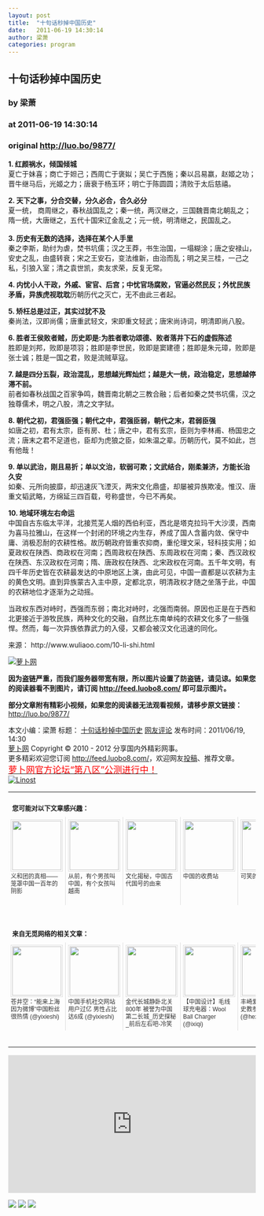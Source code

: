 ```yaml
---
layout: post
title:  "十句话秒掉中国历史"
date:   2011-06-19 14:30:14
author: 梁萧
categories: program
---
```


## 十句话秒掉中国历史
### by 梁萧
### at 2011-06-19 14:30:14
### original <http://luo.bo/9877/>

<p><strong>1. 红颜祸水，倾国倾城</strong><br> 夏亡于妹喜；商亡于妲己；西周亡于褒姒；吴亡于西施；秦以吕易嬴，赵姬之功；晋牛继马后，光姬之力；唐衰于杨玉环；明亡于陈圆圆；清败于太后慈禧。</p><p><strong>2. 天下之事，分合交替，分久必合，合久必分</strong><br> 夏一统， 商周继之，春秋战国乱之；秦一统，两汉继之，三国魏晋南北朝乱之；隋一统，大唐继之，五代十国宋辽金乱之；元一统，明清继之，民国乱之。<br> <span></span><br> <strong>3. 历史有无数的选择，选择在某个人手里</strong><br> 秦之李斯，助纣为虐，焚书坑儒；汉之王莽，书生治国，一塌糊涂；唐之安禄山，安史之乱，由盛转衰；宋之王安石，变法维新，由治而乱；明之吴三桂，一己之私，引狼入室；清之袁世凯，卖友求荣，反复无常。</p><p><strong>4. 内忧小人干政，外戚、宦官、后宫；中忧官场腐败，官逼必然民反；外忧民族矛盾，异族虎视耽耽</strong>历朝历代之灭亡，无不由此三者起。</p><p><strong>5. 矫枉总是过正，其实过犹不及</strong><br> 秦尚法，汉即尚儒；唐重武轻文，宋即重文轻武；唐宋尚诗词，明清即尚八股。</p><p><strong>6. 胜者王侯败者贼，历史即是:为胜者歌功颂德、败者落井下石的虚假陈述</strong><br> 胜即是刘邦，败即是项羽；胜即是李世民，败即是窦建德；胜即是朱元璋，败即是张士诚；胜是一国之君，败是流贼草寇。</p><p><strong>7. 越是四分五裂，政治混乱，思想越光辉灿烂；越是大一统，政治稳定，思想越停滞不前。</strong><br> 前者如春秋战国之百家争鸣，魏晋南北朝之三教合融；后者如秦之焚书坑儒，汉之独尊儒术，明之八股，清之文字狱。</p><p><strong>8. 朝代之初，君强臣强；朝代之中，君强臣弱，朝代之末，君弱臣强</strong><br> 如唐之初，君有太宗，臣有房、杜；唐之中，君有玄宗，臣则为李林甫、杨国忠之流；唐末之君不足道也，臣却为虎狼之臣，如朱温之辈。历朝历代，莫不如此，岂有他哉！</p><p><strong>9. 单以武治，刚且易折；单以文治，软弱可欺；文武结合，刚柔兼济，方能长治久安</strong><br> 如秦、元所向披靡，却迅速灰飞湮灭，两宋文化鼎盛，却屡被异族欺凌。惟汉、唐重文韬武略，方绵延三四百载，号称盛世，今已不再矣。</p><p><strong>10. 地域环境左右命运</strong><br> 中国自古东临太平洋，北接荒芜人烟的西伯利亚，西北是塔克拉玛干大沙漠，西南为喜马拉雅山，在这样一个封闭的环境之内生存，养成了国人含蓄内敛、保守中庸、消极忍耐的农耕性格。故历朝政府皆重农抑商，重伦理文采，轻科技实用；如夏政权在陕西、商政权在河南；西周政权在陕西、东周政权在河南；秦、西汉政权在陕西、东汉政权在河南；隋、唐政权在陕西、北宋政权在河南。五千年文明，有四千年历史皆在农耕最发达的中原地区上演，由此可见，中国一直都是以农耕为主的黄色文明。直到异族蒙古入主中原，定都北京，明清政权才随之坐落于此，中国的农耕地位才逐渐为之动摇。</p><p>当政权东西对峙时，西强而东弱；南北对峙时，北强而南弱。原因也正是在于西和北更接近于游牧民族，两种文化的交融，自然比东南单纯的农耕文化多了一些强悍。然而，每一次异族依靠武力的入侵，又都会被汉文化迅速的同化。</p><p>来源： http://www.wuliaoo.com/10-li-shi.html</p><p><a title="萝卜网" href="http://dulei.si/files/2011/06/18/480b5b735efc31135302fb5dda455608.jpg"><img src="http://dulei.si/files/2011/06/18/480b5b735efc31135302fb5dda455608.jpg" alt="萝卜网" title="萝卜网" border="0"></a></p><p><strong>因为盗链严重，而我们服务器带宽有限，所以图片设置了防盗链，请见谅。如果您的阅读器看不到图片，请订阅 <a href="http://feed.luobo8.com/">http://feed.luobo8.com/</a> 即可显示图片。</strong></p><p><strong>部分文章附有精彩小视频，如果您的阅读器无法观看视频，请移步原文链接：</strong> <a href="http://luo.bo/9877/" title="十句话秒掉中国历史">http://luo.bo/9877/</a></p> 本文小编：梁萧 标题： <a href="http://luo.bo/9877/" title="十句话秒掉中国历史">十句话秒掉中国历史</a> <a href="http://luo.bo/9877/#comments" title="to the comments">网友评论</a> 发布时间：2011/06/19, 14:30 <br> <a href="http://luo.bo/" title="萝卜网 - 人人都是艺术家">萝卜网</a> Copyright ©   2010 - 2012 分享国内外精彩网事。<br> 更多精彩欢迎您订阅 <a href="http://feed.luobo8.com/">http://feed.luobo8.com/</a>，欢迎网友<a href="http://luo.bo/delivery/">投稿</a>、推荐文章。<br> <a href="http://luo.bo/8888/"><font color="red" size="4">萝卜网官方论坛“第八区”公测进行中！</font></a><br> <a href="http://lino.st/" title="Linost"><img src="http://cdn2.dulei.si/files/85fea6cdf7af3b325f3404657e6fde6e.gif" alt="Linost" border="0"></a><br><table cellspacing="0" cellpadding="3" border="0" style="clear:both"><tr><td colspan="5"><b><font size="-1" style="display:block!important;padding:20px 0 5px!important">您可能对以下文章感兴趣：</font></b></td></tr><tr><td width="106" valign="top" style="padding:5px!important;margin:0!important"> <a title="义和团的真相——笼罩中国一百年的阴影" style="text-decoration:none!important" href="http://app.wumii.com/ext/redirect.htm?url=http%3A%2F%2Fluo.bo%2F8850%2F&amp;from=http%3A%2F%2Fluo.bo%2F9877%2F"> <img style="margin:0!important;padding:2px!important;border:1px solid #dddddd!important;width:100px!important;height:100px!important" src="http://static.wumii.com/site_images/2011/05/28/9950516.jpg" width="100px" height="100px"><br> <font size="-1" color="#333333" style="display:block!important;line-height:15px!important;width:106px!important;font:12px/15px arial!important;height:60px!important;margin:3px 0 0 0!important;padding:0!important;overflow:hidden!important">义和团的真相——笼罩中国一百年的阴影</font> </a></td><td width="106" valign="top" style="padding:5px!important;margin:0!important;border-left:1px solid #dddddd!important"> <a title="从前，有个男孩叫中国，有个女孩叫越南" style="text-decoration:none!important" href="http://app.wumii.com/ext/redirect.htm?url=http%3A%2F%2Fluo.bo%2F9853%2F&amp;from=http%3A%2F%2Fluo.bo%2F9877%2F"> <img style="margin:0!important;padding:2px!important;border:1px solid #dddddd!important;width:100px!important;height:100px!important" src="http://static.wumii.com/site_images/2011/06/19/13161016.jpg" width="100px" height="100px"><br> <font size="-1" color="#333333" style="display:block!important;line-height:15px!important;width:106px!important;font:12px/15px arial!important;height:60px!important;margin:3px 0 0 0!important;padding:0!important;overflow:hidden!important">从前，有个男孩叫中国，有个女孩叫越南</font> </a></td><td width="106" valign="top" style="padding:5px!important;margin:0!important;border-left:1px solid #dddddd!important"> <a title="文化揭秘，中国古代国号的由来" style="text-decoration:none!important" href="http://app.wumii.com/ext/redirect.htm?url=http%3A%2F%2Fluo.bo%2F3496%2F&amp;from=http%3A%2F%2Fluo.bo%2F9877%2F"> <img style="margin:0!important;padding:2px!important;border:1px solid #dddddd!important;width:100px!important;height:100px!important" src="http://static.wumii.com/site_images/2010/12/15/1258616.jpg" width="100px" height="100px"><br> <font size="-1" color="#333333" style="display:block!important;line-height:15px!important;width:106px!important;font:12px/15px arial!important;height:60px!important;margin:3px 0 0 0!important;padding:0!important;overflow:hidden!important">文化揭秘，中国古代国号的由来</font> </a></td><td width="106" valign="top" style="padding:5px!important;margin:0!important;border-left:1px solid #dddddd!important"> <a title="中国的收费站" style="text-decoration:none!important" href="http://app.wumii.com/ext/redirect.htm?url=http%3A%2F%2Fluo.bo%2F9845%2F&amp;from=http%3A%2F%2Fluo.bo%2F9877%2F"> <img style="margin:0!important;padding:2px!important;border:1px solid #dddddd!important;width:100px!important;height:100px!important" src="http://static.wumii.com/site_images/2011/06/18/13093341.jpg" width="100px" height="100px"><br> <font size="-1" color="#333333" style="display:block!important;line-height:15px!important;width:106px!important;font:12px/15px arial!important;height:60px!important;margin:3px 0 0 0!important;padding:0!important;overflow:hidden!important">中国的收费站</font> </a></td><td width="106" valign="top" style="padding:5px!important;margin:0!important;border-left:1px solid #dddddd!important"> <a title="可笑的中国人" style="text-decoration:none!important" href="http://app.wumii.com/ext/redirect.htm?url=http%3A%2F%2Fluo.bo%2F9677%2F&amp;from=http%3A%2F%2Fluo.bo%2F9877%2F"> <img style="margin:0!important;padding:2px!important;border:1px solid #dddddd!important;width:100px!important;height:100px!important" src="http://static.wumii.com/site_images/2011/06/14/12270116.jpg" width="100px" height="100px"><br> <font size="-1" color="#333333" style="display:block!important;line-height:15px!important;width:106px!important;font:12px/15px arial!important;height:60px!important;margin:3px 0 0 0!important;padding:0!important;overflow:hidden!important">可笑的中国人</font> </a></td></tr> <td><br><tr><td colspan="5"><b><font size="-1" style="display:block!important;padding:20px 0 5px!important">来自无觅网络的相关文章：</font></b></td></tr><tr><td width="106" valign="top" style="padding:5px!important;margin:0!important"> <a title="苍井空：“能来上海因为微博”中国粉丝很热情" style="text-decoration:none!important" href="http://app.wumii.com/ext/redirect.htm?url=http%3A%2F%2Fwww.yixieshi.com%2Fit%2F1085.html&amp;from=http%3A%2F%2Fluo.bo%2F9877%2F"> <img style="margin:0!important;padding:2px!important;border:1px solid #dddddd!important;width:100px!important;height:100px!important" src="http://static.wumii.com/site_images/2011/06/18/13013376.jpg" width="100px" height="100px"><br> <font size="-1" color="#333333" style="display:block!important;line-height:15px!important;width:106px!important;font:12px/15px arial!important;height:60px!important;margin:3px 0 0 0!important;padding:0!important;overflow:hidden!important">苍井空：“能来上海因为微博”中国粉丝很热情 (@yixieshi)</font> </a></td><td width="106" valign="top" style="padding:5px!important;margin:0!important;border-left:1px solid #dddddd!important"> <a title="中国手机社交网站用户过亿 男性占比达6成" style="text-decoration:none!important" href="http://app.wumii.com/ext/redirect.htm?url=http%3A%2F%2Fwww.yixieshi.com%2Fit%2F7766.html&amp;from=http%3A%2F%2Fluo.bo%2F9877%2F"> <img style="margin:0!important;padding:2px!important;border:1px solid #dddddd!important;width:100px!important;height:100px!important" src="http://static.wumii.com/site_images/2011/06/18/13076789.jpg" width="100px" height="100px"><br> <font size="-1" color="#333333" style="display:block!important;line-height:15px!important;width:106px!important;font:12px/15px arial!important;height:60px!important;margin:3px 0 0 0!important;padding:0!important;overflow:hidden!important">中国手机社交网站用户过亿 男性占比达6成 (@yixieshi)</font> </a></td><td width="106" valign="top" style="padding:5px!important;margin:0!important;border-left:1px solid #dddddd!important"> <a title="金代长城静卧北关800年 被誉为中国第二长城_历史探秘_前后左右吧-冷笑话 未解之谜 野史趣闻 灵异 雷人 糗事 网络热门 大杂烩" style="text-decoration:none!important" href="http://app.wumii.com/ext/redirect.htm?url=http%3A%2F%2Fwww.qhzy8.com%2Fa%2Fyidukongjian%2Flishixuanan%2F20101120%2F13165.html&amp;from=http%3A%2F%2Fluo.bo%2F9877%2F"> <img style="margin:0!important;padding:2px!important;border:1px solid #dddddd!important;width:100px!important;height:100px!important" src="http://i.6.cn/cvbnm/64/55/08/ec119ff2c0260490ad5cd87535d935e0.jpg" width="100px" height="100px"><br> <font size="-1" color="#333333" style="display:block!important;line-height:15px!important;width:106px!important;font:12px/15px arial!important;height:60px!important;margin:3px 0 0 0!important;padding:0!important;overflow:hidden!important">金代长城静卧北关800年 被誉为中国第二长城_历史探秘_前后左右吧-冷笑话 未解之谜 野史趣闻 灵异 雷人 糗事 网络热门 大杂烩 (@qhzy8)</font> </a></td><td width="106" valign="top" style="padding:5px!important;margin:0!important;border-left:1px solid #dddddd!important"> <a title="【中国设计】毛线球充电器：Wool Ball Charger" style="text-decoration:none!important" href="http://app.wumii.com/ext/redirect.htm?url=http%3A%2F%2Fwww.ixiqi.com%2Farchives%2F32553&amp;from=http%3A%2F%2Fluo.bo%2F9877%2F"> <img style="margin:0!important;padding:2px!important;border:1px solid #dddddd!important;width:100px!important;height:100px!important" src="http://static.wumii.com/site_images/2011/06/08/11432019.jpg" width="100px" height="100px"><br> <font size="-1" color="#333333" style="display:block!important;line-height:15px!important;width:106px!important;font:12px/15px arial!important;height:60px!important;margin:3px 0 0 0!important;padding:0!important;overflow:hidden!important">【中国设计】毛线球充电器：Wool Ball Charger (@ixiqi)</font> </a></td><td width="106" valign="top" style="padding:5px!important;margin:0!important;border-left:1px solid #dddddd!important"> <a title="丰崎爱生朗读版历史教参热卖再版" style="text-decoration:none!important" href="http://app.wumii.com/ext/redirect.htm?url=http%3A%2F%2Fwww.hexieshe.com%2F633180%2F&amp;from=http%3A%2F%2Fluo.bo%2F9877%2F"> <img style="margin:0!important;padding:2px!important;border:1px solid #dddddd!important;width:100px!important;height:100px!important" src="http://static.wumii.com/site_images/2011/06/08/11497493.jpg" width="100px" height="100px"><br> <font size="-1" color="#333333" style="display:block!important;line-height:15px!important;width:106px!important;font:12px/15px arial!important;height:60px!important;margin:3px 0 0 0!important;padding:0!important;overflow:hidden!important">丰崎爱生朗读版历史教参热卖再版 (@hexieshe)</font> </a></td></tr><tr><td colspan="5" align="right"> <a style="text-decoration:none!important" href="http://www.wumii.com/widget/relatedItems.htm" title="无觅相关文章插件"> <font size="-1" color="#bbbbbb" style="display:block!important;font-family:arial!important;padding:5px 0!important;font-size:12px!important;color:#bbb!important">无觅</font> </a></td></tr></td></table><p><iframe src="http://feedads.g.doubleclick.net/~ah/f/7sv1ooo89v8jfelhdjk8plpa64/300/250?ca=1&amp;fh=280#http%3A%2F%2Fluo.bo%2F9877%2F" width="100%" height="280" frameborder="0" scrolling="no" marginwidth="0" marginheight="0"></iframe></p><div>
<a href="http://feeds.feedburner.com/~ff/tamd?a=GHYv4JQKPjI:Jzb6vJdECk8:yIl2AUoC8zA"><img src="http://feeds.feedburner.com/~ff/tamd?d=yIl2AUoC8zA" border="0"></a> <a href="http://feeds.feedburner.com/~ff/tamd?a=GHYv4JQKPjI:Jzb6vJdECk8:qj6IDK7rITs"><img src="http://feeds.feedburner.com/~ff/tamd?d=qj6IDK7rITs" border="0"></a> <a href="http://feeds.feedburner.com/~ff/tamd?a=GHYv4JQKPjI:Jzb6vJdECk8:-BTjWOF_DHI"><img src="http://feeds.feedburner.com/~ff/tamd?i=GHYv4JQKPjI:Jzb6vJdECk8:-BTjWOF_DHI" border="0"></a>
</div>